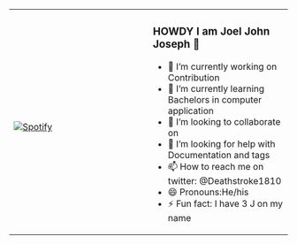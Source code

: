 <table width="100%"> 
  <tr>
  <td width="50%">
      
&nbsp; <br> [![Spotify](https://novatorem.vercel.app/api/spotify)](https://open.spotify.com/user/omnitenebris)

  </td>
  <td width="50%">



### HOWDY I am Joel John Joseph 👋
- 🔭 I’m currently working on Contribution
- 🌱 I’m currently learning Bachelors in computer application
- 👯 I’m looking to collaborate on 
- 🤔 I’m looking for help with Documentation and tags
- 📫 How to reach me on twitter: @Deathstroke1810
- 😄 Pronouns:He/his
- ⚡ Fun fact: I have 3 J on my name



